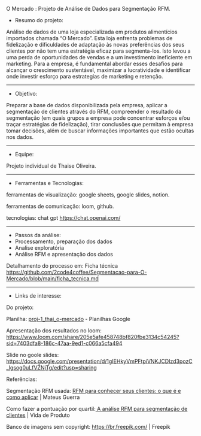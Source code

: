 O Mercado : Projeto de Análise de Dados para Segmentação RFM.

- Resumo do projeto: 

Análise de dados de uma loja especializada em produtos alimentícios importados chamada “O Mercado”. Esta loja enfrenta problemas de fidelização e dificuldades de adaptação às novas preferências dos seus clientes por não tem uma estratégia eficaz para segmenta-los. Isto levou a uma perda de oportunidades de vendas e a um investimento ineficiente em marketing. Para a empresa, é fundamental abordar esses desafios para alcançar o crescimento sustentável, maximizar a lucratividade e identificar onde investir esforço para estrategias de marketing e retenção.
__________________________________________________________________________________________________________________________________________________________________________________________

- Objetivo:

Preparar a base de dados disponibilizada pela empresa, aplicar a segmentação de clientes através do RFM, compreender o resultado da segmentação (em quais grupos a empresa pode concentrar esforços e/ou traçar estratégias de fidelização),  tirar conclusões que permitam à empresa tomar decisões, além de buscar informações importantes que estão ocultas nos dados.
__________________________________________________________________________________________________________________________________________________________________________________________

- Equipe:

Projeto individual de Thaise Oliveira.
__________________________________________________________________________________________________________________________________________________________________________________________

- Ferramentas e Tecnologias:

ferramentas de visualização: google sheets, google slides, notion.

ferramentas de comunicação: loom, github.

tecnologias: chat gpt https://chat.openai.com/
_________________________________________________________________________________________________________________________________________________________________________________________

- Passos da análise:
- Processamento, preparação dos dados 
- Analise exploratória
- Análise RFM e apresentação dos dados
  
Detalhamento do processo em: Ficha técnica https://github.com/2code4coffee/Segmentacao-para-O-Mercado/blob/main/ficha_tecnica.md
__________________________________________________________________________________________________________________________________________________________________________________________

- Links de interesse:

Do projeto:

Planilha: [proj-1_thai_o-mercado](https://docs.google.com/spreadsheets/d/1FgHo30Yu-r-k_8_hDgnPQPx4jH0O1PM9WiUEjgwRleU/edit?usp=sharing) - Planilhas Google

Apresentação dos resultados no loom: https://www.loom.com/share/205e5afe458748bf820fbe3134c54245?sid=7403dfa8-186c-47aa-9ed1-c066a5cfa494

Slide no goole slides: https://docs.google.com/presentation/d/1gIEHkyVmPFtpiVNKJCDIzd3pozC_lgsog0uLfVZNjTg/edit?usp=sharing
 
Referências:

Segmentação RFM usada: [RFM para conhecer seus clientes: o que é e como aplicar](https://mateusguerra.com.br/rfm-para-conhecer-seus-clientes/#segmentos) | Mateus Guerra 

Como fazer a pontuação por quartil:[ A análise RFM para segmentação de clientes](https://vidadeproduto.com.br/analise-rfm/#Pontuacao_por_Quartil) | Vida de Produto

Banco de imagens sem copyright: https://br.freepik.com/ | Freepik
